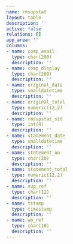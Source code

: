 ```yaml
---
name: rmsupstat
layout: table
description: ''
active: false
relations: []
app_area: ''
columns:
- name: comp_avail
  type: char(200)
  description: ''
- name: comp_display
  type: char(200)
  description: ''
- name: original_date
  type: smalldatetime
  description: ''
- name: original_total
  type: numeric(12,2)
  description: ''
- name: rmsupstat_sid
  type: int(4)
  description: ''
- name: statement_date
  type: smalldatetime
  description: ''
- name: statement_no
  type: char(20)
  description: ''
- name: statement_total
  type: numeric(12,2)
  description: ''
- name: sup_ref
  type: char(12)
  description: ''
- name: tstamp
  type: timestamp
  description: ''
- name: wo_ref
  type: char(10)
  description: ''
---
```


